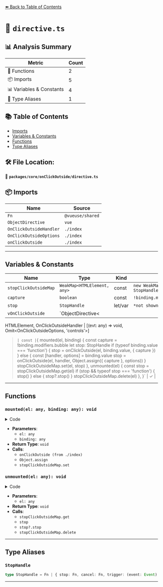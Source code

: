 [⬅️ Back to Table of Contents](../../../index.md)

# 📄 `directive.ts`

## 📊 Analysis Summary

| Metric | Count |
|--------|-------|
| 🔧 Functions | 2 |
| 📦 Imports | 5 |
| 📊 Variables & Constants | 4 |
| 📑 Type Aliases | 1 |

## 📚 Table of Contents

- [Imports](#imports)
- [Variables & Constants](#variables-constants)
- [Functions](#functions)
- [Type Aliases](#type-aliases)

## 🛠️ File Location:
📂 **`packages/core/onClickOutside/directive.ts`**

## 📦 Imports

| Name | Source |
|------|--------|
| `Fn` | `@vueuse/shared` |
| `ObjectDirective` | `vue` |
| `OnClickOutsideHandler` | `./index` |
| `OnClickOutsideOptions` | `./index` |
| `onClickOutside` | `./index` |


---

## Variables & Constants

| Name | Type | Kind | Value | Exported |
|------|------|------|-------|----------|
| `stopClickOutsideMap` | `WeakMap<HTMLElement, any>` | const | `new WeakMap<HTMLElement, StopHandle>()` | ✗ |
| `capture` | `boolean` | const | `!binding.modifiers.bubble` | ✗ |
| `stop` | `StopHandle` | let/var | `*not shown*` | ✗ |
| `vOnClickOutside` | `ObjectDirective<
  HTMLElement,
  OnClickOutsideHandler | [(evt: any) => void, Omit<OnClickOutsideOptions, 'controls'>]
>` | const | `{
  mounted(el, binding) {
    const capture = !binding.modifiers.bubble
    let stop: StopHandle
    if (typeof binding.value === 'function') {
      stop = onClickOutside(el, binding.value, { capture })
    }
    else {
      const [handler, options] = binding.value
      stop = onClickOutside(el, handler, Object.assign({ capture }, options))
    }
    stopClickOutsideMap.set(el, stop)
  },
  unmounted(el) {
    const stop = stopClickOutsideMap.get(el)
    if (stop && typeof stop === 'function') {
      stop()
    }
    else {
      stop?.stop()
    }
    stopClickOutsideMap.delete(el)
  },
}` | ✓ |


---

## Functions

### `mounted(el: any, binding: any): void`

<details><summary>Code</summary>

```ts
mounted(el, binding) {
    const capture = !binding.modifiers.bubble
    let stop: StopHandle
    if (typeof binding.value === 'function') {
      stop = onClickOutside(el, binding.value, { capture })
    }
    else {
      const [handler, options] = binding.value
      stop = onClickOutside(el, handler, Object.assign({ capture }, options))
    }
    stopClickOutsideMap.set(el, stop)
  }
```
</details>

- **Parameters**:
  - `el: any`
  - `binding: any`
- **Return Type**: `void`
- **Calls**:
  - `onClickOutside (from ./index)`
  - `Object.assign`
  - `stopClickOutsideMap.set`
### `unmounted(el: any): void`

<details><summary>Code</summary>

```ts
unmounted(el) {
    const stop = stopClickOutsideMap.get(el)
    if (stop && typeof stop === 'function') {
      stop()
    }
    else {
      stop?.stop()
    }
    stopClickOutsideMap.delete(el)
  }
```
</details>

- **Parameters**:
  - `el: any`
- **Return Type**: `void`
- **Calls**:
  - `stopClickOutsideMap.get`
  - `stop`
  - `stop?.stop`
  - `stopClickOutsideMap.delete`

---

## Type Aliases

### `StopHandle`

```ts
type StopHandle = Fn | { stop: Fn, cancel: Fn, trigger: (event: Event) => void };
```


---